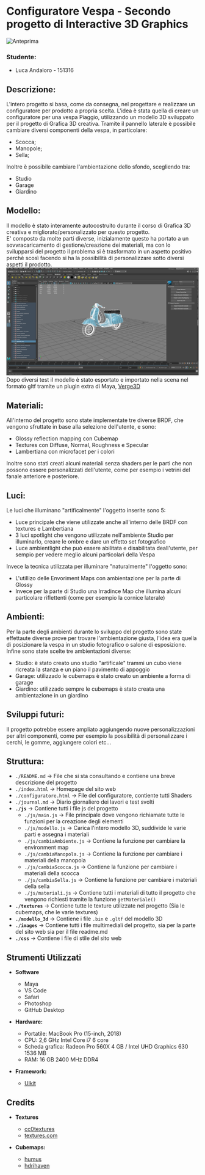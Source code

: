 # Configuratore Vespa - Secondo progetto di Interactive 3D Graphics

![Anteprima](images/anteprima720.gif)

### Studente:
- Luca Andaloro - 151316

## Descrizione:

L'intero progetto si basa, come da consegna, nel progettare e realizzare un configuratore per prodotto a propria scelta. 
L'idea è stata quella di creare un configuratore per una vespa Piaggio, utilizzando un modello 3D sviluppato per il progetto di Grafica 3D creativa.
Tramite il pannello laterale è possibile cambiare diversi componenti della vespa, in particolare:
- Scocca;
- Manopole;
- Sella;

Inoltre è possibile cambiare l'ambientazione dello sfondo, scegliendo tra:

- Studio
- Garage
- Giardino

## Modello:

Il modello è stato interamente autocostruito durante il corso di Grafica 3D creativa e migliorato/personalizzato per questo progetto.<br />
E' composto da molte parti diverse, inizialamente questo ha portato a un sovvracaricamento di gestione/creazione dei materiali, ma con lo svilupparsi del progetto il problema si è trasformato in un aspetto positivo perchè scosì facendo si ha la possibilità di personalizzare sotto diversi aspetti il prodotto.
![Maya](images/maya.png) <br />
Dopo diversi test il modello è stato esportato e importato nella scena nel formato gltf tramite un plugin extra di Maya, [Verge3D](https://github.com/Interactive3DGraphicsCourse-UNIUD-2020/cubes-lucaandaloro/tree/sviluppo#ottimizzazione)

## Materiali:

All'interno del progetto sono state implementate tre diverse BRDF, che vengono sfruttate in base alla selezione dell'utente, e sono: 

- Glossy reflection mapping con Cubemap
- Textures con Diffuse, Normal, Roughness e Specular
- Lambertiana con microfacet per i colori

Inoltre sono stati creati alcuni materiali senza shaders per le parti che non possono essere personalizzati dell'utente, come per esempio i vetrini del fanale anteriore e posteriore.

## Luci:

Le luci che illuminano "artificalmente" l'oggetto inserite sono 5:

- Luce principale che viene utilizzate anche all'interno delle BRDF con textures e Lambertiana
- 3 luci spotlight che vengono utilizzate nell'ambiente Studio per illuminarlo, creare le ombre e dare un effetto set fotografico
- Luce ambientlight che può essere abilitata e disabilitata deall'utente, per sempio per vedere meglio alcuni particolari della Vespa

Invece la tecnica utilizzata per illuminare "naturalmente" l'oggetto sono:

- L'utillizo delle Envoriment Maps con ambientazione per la parte di Glossy
- Invece per la parte di Studio una Irradince Map che illumina alcuni particolare riflettenti (come per esempio la cornice laterale)

## Ambienti:

Per la parte degli ambienti durante lo sviluppo del progetto sono state effettaute diverse prove per trovare l'ambientazione giusta, l'idea era quella di posizionare la vespa  in un studio fotografico o salone di esposizione.
Infine sono state scelte tre ambientazioni diverse:

- Studio: è stato creato uno studio "artificale" trammi un cubo viene ricreata la stanza e un piano il pavimento di appoggio
- Garage: utilizzado le cubemaps è stato creato un ambiente a forma di garage
- Giardino: utilizzado sempre le cubemaps è stato creata una ambientazione in un giardino 

## Sviluppi futuri:

Il progetto potrebbe essere ampliato aggiungendo nuove personalizzazioni per altri componenti, come per esempio la possibilità di personalizzare i cerchi, le gomme, aggiungere colori etc...

## Struttura:

* `./README.md` -> File che si sta consultando e contiene una breve descrizione del progetto
* `./index.html` -> Homepage del sito web
* `./configuratore.html` ->  File  del configuratore, contiente tutti Shaders
* `./journal.md` -> Diario giornaliero dei lavori e test svolti
* **`./js`** -> Contiene tutti i file js del progetto
  * `./js/main.js` ->  File principale dove vengono richiamate tutte le funzioni per la creazione degli elementi
  * `./js/modello.js` -> Carica l'intero modello 3D, suddivide le varie parti e assegna i materiali
  * `./js/cambiaAmbiente.js` -> Contiene la funzione per cambiare la environment map
  * `./js/cambiaManopola.js` -> Contiene la funzione per cambiare i materiali della manopola
  * `./js/cambiaScocca.js` -> Contiene la funzione per cambiare i materiali della scocca
  * `./js/cambiaSella.js` -> Contiene la funzione per cambiare i materiali della sella
  * `./js/materiali.js` -> Contiene tutti i materiali di tutto il progetto che vengono richiesti tramite la funzione `getMateriale()`
* **`./textures`** -> Contiene tutte le texture utilizzate nel progetto (Sia le cubemaps, che le varie textures)
* **`./modello_3d`** -> Contiene i file `.bin` e `.gltf` del modello 3D
* **`./images`** -> Contiene tutti i file multimediali del progetto, sia per la parte del sito web sia per il file readme.md
* **`./css`** -> Contiene i file di stile del sito web


## Strumenti Utilizzati
- **Software**
  - Maya
  - VS Code
  - Safari
  - Photoshop
  - GitHub Desktop
  

- **Hardware:**
  - Portatile: MacBook Pro (15-inch, 2018)
  - CPU: 2,6 GHz Intel Core i7 6 core
  - Scheda grafica: Radeon Pro 560X 4 GB / Intel UHD Graphics 630 1536 MB
  - RAM: 16 GB 2400 MHz DDR4


- **Framework:**
  - [Ulkit](https://getuikit.com)
 

## Credits

- **Textures**
  - [cc0textures](https://www.cc0textures.com)
  - [textures.com](https://www.textures.com)

- **Cubemaps:**
  - [humus](http://www.humus.name/)
  - [hdrihaven](https://hdrihaven.com)

